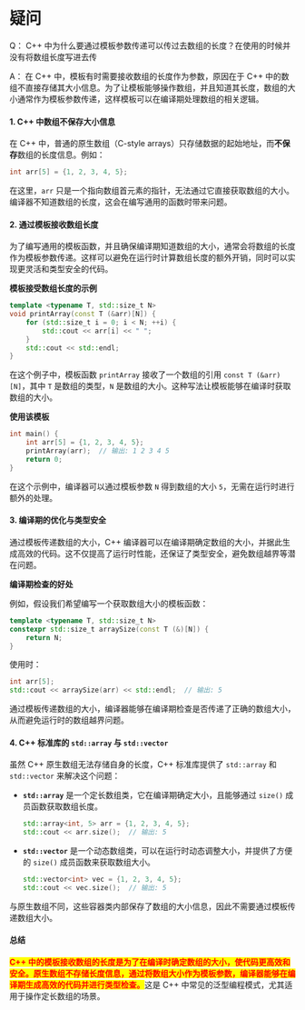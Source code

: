 # 疑问

Q： C++ 中为什么要通过模板参数传递可以传过去数组的长度？在使用的时候并没有将数组长度写进去传

A： 在 C++ 中，模板有时需要接收数组的长度作为参数，原因在于 C++ 中的数组不直接存储其大小信息。为了让模板能够操作数组，并且知道其长度，数组的大小通常作为模板参数传递，这样模板可以在编译期处理数组的相关逻辑。

#### 1. **C++ 中数组不保存大小信息**

在 C++ 中，普通的原生数组（C-style arrays）只存储数据的起始地址，而**不保存**数组的长度信息。例如：

```cpp
int arr[5] = {1, 2, 3, 4, 5};
```

在这里，`arr` 只是一个指向数组首元素的指针，无法通过它直接获取数组的大小。编译器不知道数组的长度，这会在编写通用的函数时带来问题。

#### 2. **通过模板接收数组长度**

为了编写通用的模板函数，并且确保编译期知道数组的大小，通常会将数组的长度作为模板参数传递。这样可以避免在运行时计算数组长度的额外开销，同时可以实现更灵活和类型安全的代码。

**模板接受数组长度的示例**

```cpp
template <typename T, std::size_t N>
void printArray(const T (&arr)[N]) {
    for (std::size_t i = 0; i < N; ++i) {
        std::cout << arr[i] << " ";
    }
    std::cout << std::endl;
}
```

在这个例子中，模板函数 `printArray` 接收了一个数组的引用 `const T (&arr)[N]`，其中 `T` 是数组的类型，`N` 是数组的大小。这种写法让模板能够在编译时获取数组的大小。

**使用该模板**

```cpp
int main() {
    int arr[5] = {1, 2, 3, 4, 5};
    printArray(arr);  // 输出: 1 2 3 4 5
    return 0;
}
```

在这个示例中，编译器可以通过模板参数 `N` 得到数组的大小 `5`，无需在运行时进行额外的处理。

#### 3. **编译期的优化与类型安全**

通过模板传递数组的大小，C++ 编译器可以在编译期确定数组的大小，并据此生成高效的代码。这不仅提高了运行时性能，还保证了类型安全，避免数组越界等潜在问题。

**编译期检查的好处**

例如，假设我们希望编写一个获取数组大小的模板函数：

```cpp
template <typename T, std::size_t N>
constexpr std::size_t arraySize(const T (&)[N]) {
    return N;
}
```

使用时：

```cpp
int arr[5];
std::cout << arraySize(arr) << std::endl;  // 输出: 5
```

通过模板传递数组的大小，编译器能够在编译期检查是否传递了正确的数组大小，从而避免运行时的数组越界问题。

#### 4. **C++ 标准库的 `std::array` 与 `std::vector`**

虽然 C++ 原生数组无法存储自身的长度，C++ 标准库提供了 `std::array` 和 `std::vector` 来解决这个问题：

*   **`std::array`** 是一个定长数组类，它在编译期确定大小，且能够通过 `size()` 成员函数获取数组长度。

    ```cpp
    std::array<int, 5> arr = {1, 2, 3, 4, 5};
    std::cout << arr.size();  // 输出: 5
    ```
*   **`std::vector`** 是一个动态数组类，可以在运行时动态调整大小，并提供了方便的 `size()` 成员函数来获取数组大小。

    ```cpp
    std::vector<int> vec = {1, 2, 3, 4, 5};
    std::cout << vec.size();  // 输出: 5
    ```

与原生数组不同，这些容器类内部保存了数组的大小信息，因此不需要通过模板传递数组大小。

#### 总结

<mark style="color:red;">**C++ 中的模板接收数组的长度是为了在编译时确定数组的大小，使代码更高效和安全。原生数组不存储长度信息，通过将数组大小作为模板参数，编译器能够在编译期生成高效的代码并进行类型检查。**</mark>这是 C++ 中常见的泛型编程模式，尤其适用于操作定长数组的场景。

